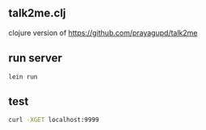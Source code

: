 talk2me.clj
--------------

clojure version of https://github.com/prayagupd/talk2me

run server
----------

```
lein run
```

test
-----

```bash
curl -XGET localhost:9999
```
